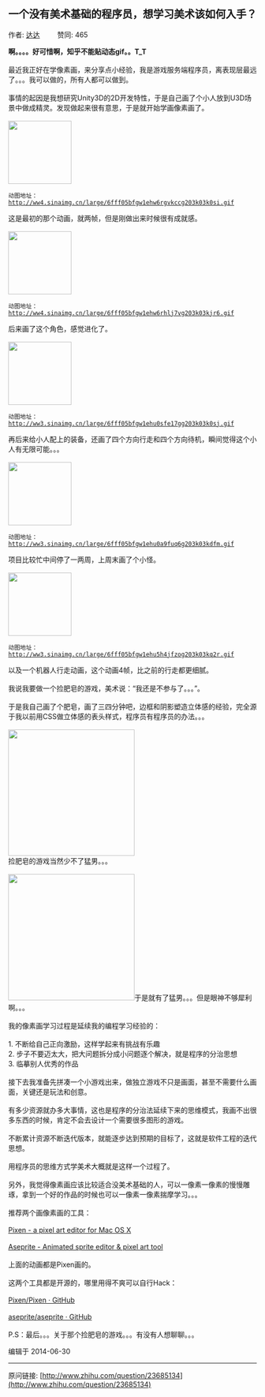 ## 一个没有美术基础的程序员，想学习美术该如何入手？

作者: [达达](http://www.zhihu.com/people/idada)&nbsp;&nbsp;&nbsp;&nbsp;&nbsp;&nbsp;&nbsp;&nbsp; 赞同: 465


<b>啊。。。。好可惜啊，知乎不能贴动态gif。。T_T</b><br><br>最近我正好在学像素画，来分享点小经验，我是游戏服务端程序员，离表现层最远了。。。我可以做的，所有人都可以做到。<br><br>事情的起因是我想研究Unity3D的2D开发特性，于是自己画了个小人放到U3D场景中做成精灵。发现做起来很有意思，于是就开始学画像素画了。<br><br><img src="http://pic2.zhimg.com/0fd11ae73e12e4b977547f09ffbdada1_b.jpg" data-rawwidth="128" data-rawheight="128" class="content_image" width="128"><br><div class="highlight"><pre><code class="language-text">动图地址：http://ww4.sinaimg.cn/large/6fff05bfgw1ehw6rgvkccg203k03k0si.gif
</code></pre></div>这是最初的那个动画，就两帧，但是刚做出来时候很有成就感。<br><br><img src="http://pic4.zhimg.com/98b6aa9c70a7c8b900308f5a1fe2dccf_b.jpg" data-rawwidth="128" data-rawheight="128" class="content_image" width="128"><br><div class="highlight"><pre><code class="language-text">动图地址：http://ww4.sinaimg.cn/large/6fff05bfgw1ehw6rhlj7vg203k03kjr6.gif
</code></pre></div>后来画了这个角色，感觉进化了。<br><br><img src="http://pic2.zhimg.com/d46174bacfe8c99a0776d8774b5a1529_b.jpg" data-rawwidth="128" data-rawheight="128" class="content_image" width="128"><br><div class="highlight"><pre><code class="language-text">动图地址：http://ww3.sinaimg.cn/large/6fff05bfgw1ehu0sfe17gg203k03k0sj.gif
</code></pre></div>再后来给小人配上的装备，还画了四个方向行走和四个方向待机，瞬间觉得这个小人有无限可能。。。<br><br><img src="http://pic1.zhimg.com/aba17d3b06b5dd7a7b867ff4583e285c_b.jpg" data-rawwidth="128" data-rawheight="128" class="content_image" width="128"><div class="highlight"><pre><code class="language-text">动图地址：http://ww3.sinaimg.cn/large/6fff05bfgw1ehu0a9fuq6g203k03kdfm.gif
</code></pre></div>项目比较忙中间停了一两周，上周末画了个小怪。<br><br><img src="http://pic2.zhimg.com/bc2dc317ff058dfb646f191658a0fa4d_b.jpg" data-rawwidth="128" data-rawheight="128" class="content_image" width="128"><div class="highlight"><pre><code class="language-text">动图地址：http://ww3.sinaimg.cn/large/6fff05bfgw1ehu5h4jfzog203k03kq2r.gif
</code></pre></div>以及一个机器人行走动画，这个动画4帧，比之前的行走都更细腻。<br><br>我说我要做一个捡肥皂的游戏，美术说：“我还是不参与了。。。”。<br><br>于是我自己画了个肥皂，画了三四分钟吧，边框和阴影塑造立体感的经验，完全源于我以前用CSS做立体感的表头样式，程序员有程序员的办法。。。<br><br><img src="http://pic1.zhimg.com/8b6ca018f5156a3e4a466c768bbbff68_b.jpg" data-rawwidth="256" data-rawheight="256" class="content_image" width="256"><br>捡肥皂的游戏当然少不了猛男。。。<br><br><img src="http://pic1.zhimg.com/7e13f26f233251cd1e130e809e78cfac_b.jpg" data-rawwidth="256" data-rawheight="256" class="content_image" width="256">于是就有了猛男。。。但是眼神不够犀利啊。。。<br><br>我的像素画学习过程是延续我的编程学习经验的：<br><br>1. 不断给自己正向激励，这样学起来有挑战有乐趣<br>2. 步子不要迈太大，把大问题拆分成小问题逐个解决，就是程序的分治思想<br>3. 临摹别人优秀的作品<br><br>接下去我准备先拼凑一个小游戏出来，做独立游戏不只是画面，甚至不需要什么画面，关键还是玩法和创意。<br><br>有多少资源就办多大事情，这也是程序的分治法延续下来的思维模式，我画不出很多东西的时候，肯定不会去设计一个需要很多图形的游戏。<br><br>不断累计资源不断迭代版本，就能逐步达到预期的目标了，这就是软件工程的迭代思想。<br><br>用程序员的思维方式学美术大概就是这样一个过程了。<br><br>另外，我觉得像素画应该比较适合没美术基础的人，可以一像素一像素的慢慢雕琢，拿到一个好的作品的时候也可以一像素一像素揣摩学习。。。<br><br>推荐两个画像素画的工具：<br><br><a href="http://pixenapp.com/" class=" wrap external" target="_blank" rel="nofollow noreferrer">Pixen - a pixel art editor for Mac OS X<i class="icon-external"></i></a><br><br><a href="http://www.aseprite.org/" class=" wrap external" target="_blank" rel="nofollow noreferrer">Aseprite - Animated sprite editor &amp; pixel art tool<i class="icon-external"></i></a><br><br>上面的动画都是Pixen画的。<br><br>这两个工具都是开源的，哪里用得不爽可以自行Hack：<br><br><a href="https://github.com/Pixen/Pixen" class=" wrap external" target="_blank" rel="nofollow noreferrer">Pixen/Pixen · GitHub<i class="icon-external"></i></a><br><br><a href="https://github.com/aseprite/aseprite/" class=" wrap external" target="_blank" rel="nofollow noreferrer">aseprite/aseprite · GitHub<i class="icon-external"></i></a><br><br>P.S：最后。。。关于那个捡肥皂的游戏。。。有没有人想聊聊。。。



编辑于 2014-06-30



---
原问链接: [http://www.zhihu.com/question/23685134](http://www.zhihu.com/question/23685134)